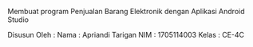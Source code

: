 Membuat program Penjualan Barang Elektronik dengan Aplikasi Android Studio

Disusun Oleh :
Nama  : Apriandi Tarigan
NIM   : 1705114003
Kelas : CE-4C
